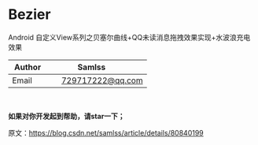# Bezier
Android 自定义View系列之贝塞尔曲线+QQ未读消息拖拽效果实现+水波浪充电效果


| Author        | Samlss           |
| ------------- |:-------------:|
| Email      | 729717222@qq.com |

<br>

**如果对你开发起到帮助，请star一下；**<br>

原文：https://blog.csdn.net/samlss/article/details/80840199
